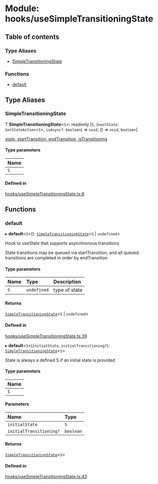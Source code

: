 # Module: hooks/useSimpleTransitioningState

## Table of contents

### Type Aliases

- [SimpleTransitioningState](../wiki/hooks.useSimpleTransitioningState#simpletransitioningstate)

### Functions

- [default](../wiki/hooks.useSimpleTransitioningState#default)

## Type Aliases

### SimpleTransitioningState

Ƭ **SimpleTransitioningState**<`S`\>: readonly [`S`, (`nextState`: `SetStateAction`<`S`\>, `isAsync?`: `boolean`) => `void`, () => `void`, `boolean`]

[state, startTransition, endTransition, isTransitioning]

#### Type parameters

| Name |
| :------ |
| `S` |

#### Defined in

[hooks/useSimpleTransitioningState.ts:8](https://github.com/tristanjohnson849/react-controlled-animations/blob/f69f4c7/src/hooks/useSimpleTransitioningState.ts#L8)

## Functions

### default

▸ **default**<`S`\>(): [`SimpleTransitioningState`](../wiki/hooks.useSimpleTransitioningState#simpletransitioningstate)<`S` \| `undefined`\>

Hook to useState that supports asynchronous transitions

State transitions may be queued via startTransition, and all queued transitions are completed in order by endTransition

#### Type parameters

| Name | Type | Description |
| :------ | :------ | :------ |
| `S` | `undefined` | type of state |

#### Returns

[`SimpleTransitioningState`](../wiki/hooks.useSimpleTransitioningState#simpletransitioningstate)<`S` \| `undefined`\>

[state, startTransition, endTransition, isTransitioning]: SimpleTransitioningState<S>

#### Defined in

[hooks/useSimpleTransitioningState.ts:39](https://github.com/tristanjohnson849/react-controlled-animations/blob/f69f4c7/src/hooks/useSimpleTransitioningState.ts#L39)

▸ **default**<`S`\>(`initialState`, `initialTransitioning?`): [`SimpleTransitioningState`](../wiki/hooks.useSimpleTransitioningState#simpletransitioningstate)<`S`\>

State is always a defined S if an initial state is provided

#### Type parameters

| Name |
| :------ |
| `S` |

#### Parameters

| Name | Type |
| :------ | :------ |
| `initialState` | `S` |
| `initialTransitioning?` | `boolean` |

#### Returns

[`SimpleTransitioningState`](../wiki/hooks.useSimpleTransitioningState#simpletransitioningstate)<`S`\>

#### Defined in

[hooks/useSimpleTransitioningState.ts:43](https://github.com/tristanjohnson849/react-controlled-animations/blob/f69f4c7/src/hooks/useSimpleTransitioningState.ts#L43)

